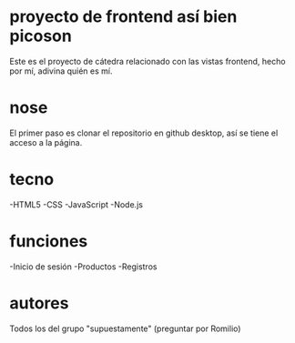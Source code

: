 # proyecto de frontend así bien picoson

Este es el proyecto de cátedra relacionado con las vistas frontend, hecho por mí, adivina quién es mí.

# nose
 El primer paso es clonar el repositorio en github desktop, así se tiene el acceso a la página.

# tecno
-HTML5
-CSS
-JavaScript
-Node.js

# funciones
-Inicio de sesión
-Productos
-Registros

# autores

Todos los del grupo "supuestamente" (preguntar por Romilio)

